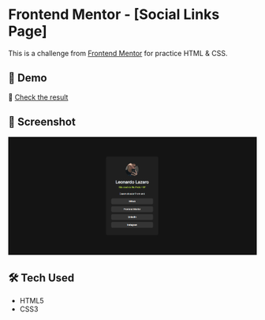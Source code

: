 # Frontend Mentor - [Social Links Page]

This is a challenge from [Frontend Mentor](https://www.frontendmentor.io) for practice HTML & CSS.

## 🚀 Demo
🔗 [Check the result](https://leonardolaz01.github.io/Social-links/)

## 📸 Screenshot
![screenshot](./screenshot.png)

## 🛠 Tech Used
- HTML5
- CSS3

